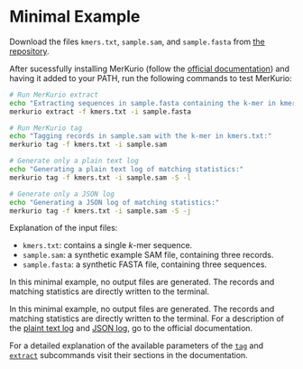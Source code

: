 # Minimal Example

Download the files `kmers.txt`, `sample.sam`, and `sample.fasta` from [the repository](https://github.com/lschoenm/MerKurio/tree/master/example-minimal).

After sucessfully installing MerKurio (follow the [official documentation](https://lschoenm.github.io/MerKurio/installation.html)) and having it added to your PATH, run the following commands to test MerKurio:

```bash
# Run MerKurio extract
echo "Extracting sequences in sample.fasta containing the k-mer in kmers.txt:"
merkurio extract -f kmers.txt -i sample.fasta

# Run MerKurio tag
echo "Tagging records in sample.sam with the k-mer in kmers.txt:"
merkurio tag -f kmers.txt -i sample.sam

# Generate only a plain text log
echo "Generating a plain text log of matching statistics:"
merkurio tag -f kmers.txt -i sample.sam -S -l

# Generate only a JSON log
echo "Generating a JSON log of matching statistics:"
merkurio tag -f kmers.txt -i sample.sam -S -j
```

Explanation of the input files:

- `kmers.txt`: contains a single _k_-mer sequence.
- `sample.sam`: a synthetic example SAM file, containing three records.
- `sample.fasta`: a synthetic FASTA file, containing three sequences.

In this minimal example, no output files are generated. The records and matching statistics are directly written to the terminal.

In this minimal example, no output files are generated. The records and matching statistics are directly written to the terminal. For a description of the [plaint text log](./log.md) and [JSON log](./json.md), go to the official documentation.

For a detailed explanation of the available parameters of the [`tag`](./tag.md) and [`extract`](./extract.md) subcommands visit their sections in the documentation.
